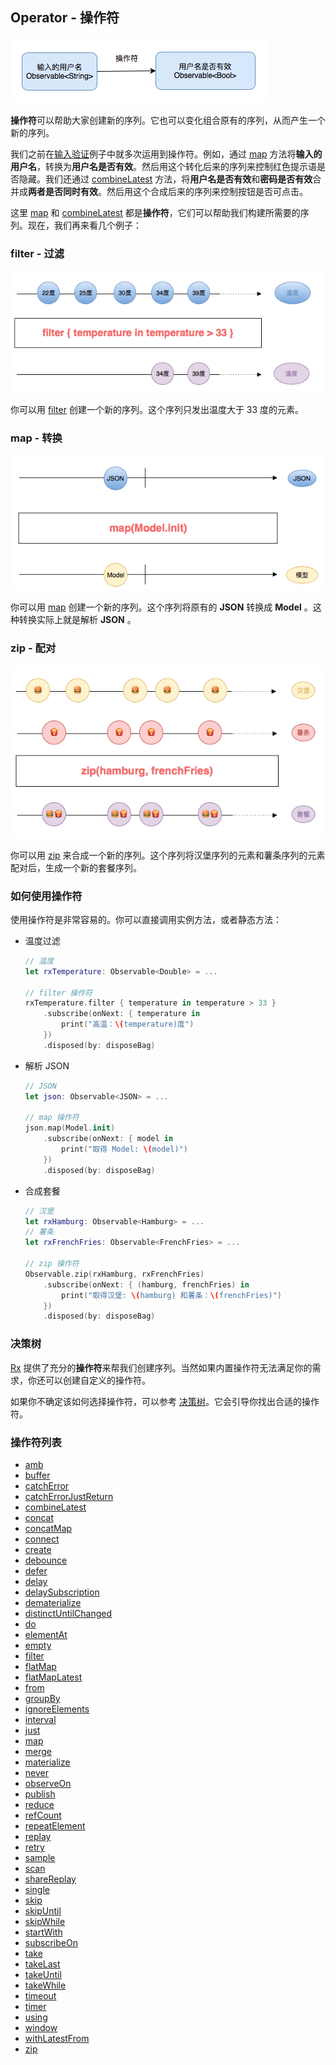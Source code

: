 ## Operator - 操作符

![](/assets/Operator/Operator.png)

**操作符**可以帮助大家创建新的序列。它也可以变化组合原有的序列，从而产生一个新的序列。

我们之前在[输入验证](/content/first_app.md)例子中就多次运用到操作符。例如，通过 [map](operator/map.md) 方法将**输入的用户名**，转换为**用户名是否有效**。然后用这个转化后来的序列来控制红色提示语是否隐藏。我们还通过 [combineLatest](operator/combineLatest.md) 方法，将**用户名是否有效**和**密码是否有效**合并成**两者是否同时有效**。然后用这个合成后来的序列来控制按钮是否可点击。

这里 [map](operator/map.md) 和 [combineLatest](operator/combineLatest.md) 都是**操作符**，它们可以帮助我们构建所需要的序列。现在，我们再来看几个例子：

### filter - 过滤

  ![](/assets/Operator/filter.png)

  你可以用 [filter](operator/filter.md) 创建一个新的序列。这个序列只发出温度大于 33 度的元素。

### map - 转换

  ![](/assets/Operator/map.png)

  你可以用 [map](operator/map.md) 创建一个新的序列。这个序列将原有的 **JSON** 转换成 **Model** 。这种转换实际上就是解析 **JSON** 。

### zip - 配对

  ![](/assets/Operator/zip.png)

  你可以用 [zip](operator/zip.md) 来合成一个新的序列。这个序列将汉堡序列的元素和薯条序列的元素配对后，生成一个新的套餐序列。

### 如何使用操作符

使用操作符是非常容易的。你可以直接调用实例方法，或者静态方法：

* 温度过滤

  ```swift
  // 温度
  let rxTemperature: Observable<Double> = ...

  // filter 操作符
  rxTemperature.filter { temperature in temperature > 33 }
      .subscribe(onNext: { temperature in
          print("高温：\(temperature)度")
      })
      .disposed(by: disposeBag)
  ```

* 解析 JSON

  ```swift
  // JSON
  let json: Observable<JSON> = ...

  // map 操作符
  json.map(Model.init)
      .subscribe(onNext: { model in
          print("取得 Model: \(model)")
      })
      .disposed(by: disposeBag)
  ```

* 合成套餐

  ```swift
  // 汉堡
  let rxHamburg: Observable<Hamburg> = ...
  // 薯条
  let rxFrenchFries: Observable<FrenchFries> = ...

  // zip 操作符
  Observable.zip(rxHamburg, rxFrenchFries)
      .subscribe(onNext: { (hamburg, frenchFries) in
          print("取得汉堡: \(hamburg) 和薯条：\(frenchFries)")
      })
      .disposed(by: disposeBag)
  ```

### 决策树

[Rx](https://github.com/Reactive-Extensions/Rx.NET) 提供了充分的**操作符**来帮我们创建序列。当然如果内置操作符无法满足你的需求，你还可以创建自定义的操作符。

如果你不确定该如何选择操作符，可以参考 [决策树](/content/decision_tree.md)。它会引导你找出合适的操作符。

### 操作符列表

* [amb](operator/amb.md)
* [buffer](operator/buffer.md)
* [catchError](operator/catchError.md)
* [catchErrorJustReturn](operator/catchErrorJustReturn.md)
* [combineLatest](operator/combineLatest.md)
* [concat](operator/concat.md)
* [concatMap](operator/concatMap.md)
* [connect](operator/connect.md)
* [create](operator/create.md)
* [debounce](operator/debounce.md)
* [defer](operator/defer.md)
* [delay](operator/delay.md)
* [delaySubscription](operator/delaySubscription.md)
* [dematerialize](operator/dematerialize.md)
* [distinctUntilChanged](operator/distinctUntilChanged.md)
* [do](operator/do.md)
* [elementAt](operator/elementAt.md)
* [empty](operator/empty.md)
* [filter](operator/filter.md)
* [flatMap](operator/flatMap.md)
* [flatMapLatest](operator/flatMapLatest.md)
* [from](operator/from.md)
* [groupBy](operator/groupBy.md)
* [ignoreElements](operator/ignoreElements.md)
* [interval](operator/interval.md)
* [just](operator/just.md)
* [map](operator/map.md)
* [merge](operator/merge.md)
* [materialize](operator/materialize.md)
* [never](operator/never.md)
* [observeOn](operator/observeOn.md)
* [publish](operator/publish.md)
* [reduce](operator/reduce.md)
* [refCount](operator/refCount.md)
* [repeatElement](operator/repeatElement.md)
* [replay](operator/replay.md)
* [retry](operator/retry.md)
* [sample](operator/sample.md)
* [scan](operator/scan.md)
* [shareReplay](operator/shareReplay.md)
* [single](operator/single.md)
* [skip](operator/skip.md)
* [skipUntil](operator/skipUntil.md)
* [skipWhile](operator/skipWhile.md)
* [startWith](operator/startWith.md)
* [subscribeOn](operator/subscribeOn.md)
* [take](operator/take.md)
* [takeLast](operator/takeLast.md)
* [takeUntil](operator/takeUntil.md)
* [takeWhile](operator/takeWhile.md)
* [timeout](operator/timeout.md)
* [timer](operator/timer.md)
* [using](operator/using.md)
* [window](operator/window.md)
* [withLatestFrom](operator/withLatestFrom.md)
* [zip](operator/zip.md)
